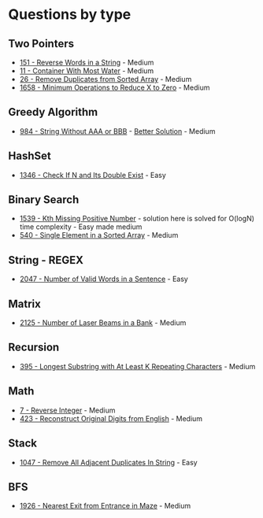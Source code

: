 # Questions by type

## Two Pointers
- [151 - Reverse Words in a String](https://leetcode.com/problems/reverse-words-in-a-string/description/) - Medium
- [11 - Container With Most Water](https://leetcode.com/problems/container-with-most-water/description/) - Medium
- [26 - Remove Duplicates from Sorted Array](https://leetcode.com/problems/remove-duplicates-from-sorted-array/description/) - Medium
- [1658 - Minimum Operations to Reduce X to Zero](https://leetcode.com/problems/minimum-operations-to-reduce-x-to-zero/solutions/2136570/change-your-perspective-java-explanation/) - Medium

## Greedy Algorithm
- [984 - String Without AAA or BBB](https://leetcode.com/problems/string-without-aaa-or-bbb/description/) - [Better Solution](https://leetcode.com/problems/string-without-aaa-or-bbb/solutions/226649/java-c-and-python-simple-greedy/) - Medium

## HashSet
- [1346 - Check If N and Its Double Exist](https://leetcode.com/problems/check-if-n-and-its-double-exist/description/) - Easy

## Binary Search
- [1539 - Kth Missing Positive Number](https://leetcode.com/problems/kth-missing-positive-number/description/) - solution here is solved for O(logN) time complexity - Easy made medium
- [540 - Single Element in a Sorted Array](https://leetcode.com/problems/single-element-in-a-sorted-array/description/) - Medium

## String - REGEX
- [2047 - Number of Valid Words in a Sentence](https://leetcode.com/problems/number-of-valid-words-in-a-sentence/description/) - Easy

## Matrix
- [2125 - Number of Laser Beams in a Bank](https://leetcode.com/problems/number-of-laser-beams-in-a-bank/description/) - Medium

## Recursion
- [395 - Longest Substring with At Least K Repeating Characters](https://leetcode.com/problems/longest-substring-with-at-least-k-repeating-characters/description/) - Medium

## Math
- [7 - Reverse Integer](https://leetcode.com/problems/reverse-integer/description/) - Medium
- [423 - Reconstruct Original Digits from English](https://leetcode.com/problems/reconstruct-original-digits-from-english/description/) - Medium

## Stack
- [1047 - Remove All Adjacent Duplicates In String](https://leetcode.com/problems/remove-all-adjacent-duplicates-in-string/description/) - Easy

## BFS
- [1926 - Nearest Exit from Entrance in Maze](https://leetcode.com/problems/nearest-exit-from-entrance-in-maze/description/) - Medium